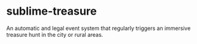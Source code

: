 # sublime-treasure
An automatic and legal event system that regularly triggers an immersive treasure hunt in the city or rural areas.
